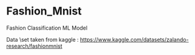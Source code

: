 # Fashion_Mnist
Fashion Classification ML Model


Data \set taken from kaggle : https://www.kaggle.com/datasets/zalando-research/fashionmnist
